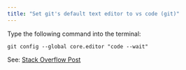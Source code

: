 ```yaml
---
title: "Set git's default text editor to vs code (git)"
---
```

Type the following command into the terminal:

`git config --global core.editor "code --wait"`

See: [Stack Overflow Post](https://stackoverflow.com/questions/30024353/how-to-use-visual-studio-code-as-default-editor-for-git)